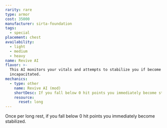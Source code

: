 ```yaml
---
rarity: rare
type: armor
cost: 35000
manufacturer: sirta-foundation
tags:
  - special
placement: chest
availability:
  - light
  - medium
  - heavy
name: Revive AI
flavor: >-
  This AI monitors your vitals and attempts to stabilize you if become
  incapacitated.
mechanics:
  - type: other
    name: Revive AI (mod)
    shortDesc: If you fall below 0 hit points you immediately become stabilized.
    resource:
      reset: long
---
```

Once per long rest, if you fall below 0 hit points you immediately become stabilized.

